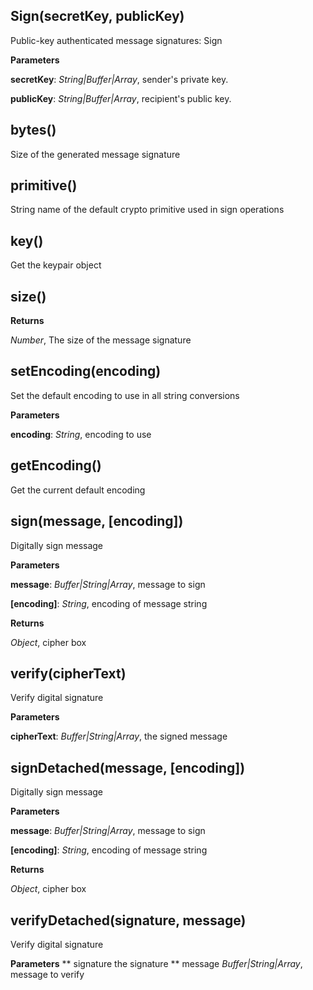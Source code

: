 Sign(secretKey, publicKey)
--------------------------
Public-key authenticated message signatures: Sign




**Parameters**

**secretKey**:  *String|Buffer|Array*,  sender's private key.

**publicKey**:  *String|Buffer|Array*,  recipient's public key.

bytes()
-------
Size of the generated message signature

primitive()
-----------
String name of the default crypto primitive used in sign operations

key()
-----
Get the keypair object


size()
------
**Returns**

*Number*,  The size of the message signature

setEncoding(encoding)
---------------------
Set the default encoding to use in all string conversions


**Parameters**

**encoding**:  *String*,  encoding to use

getEncoding()
-------------
Get the current default encoding


sign(message, \[encoding\])
---------------------------
Digitally sign message




**Parameters**

**message**:  *Buffer|String|Array*,  message to sign

**[encoding]**:  *String*,  encoding of message string

**Returns**

*Object*,  cipher box

verify(cipherText)
------------------
Verify digital signature



**Parameters**

**cipherText**:  *Buffer|String|Array*,  the signed message

signDetached(message, \[encoding\])
---------------------------
Digitally sign message




**Parameters**

**message**:  *Buffer|String|Array*,  message to sign

**[encoding]**:  *String*,  encoding of message string

**Returns**

*Object*,  cipher box

verifyDetached(signature, message)
------------------
Verify digital signature



**Parameters**
** signature  the signature
** message *Buffer|String|Array*,   message to verify
